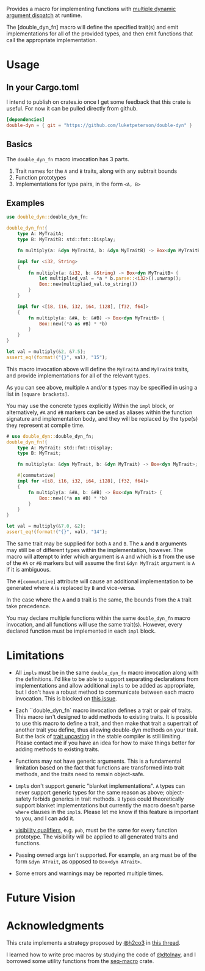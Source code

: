 
Provides a macro for implementing functions with [multiple dynamic argument dispatch](https://en.wikipedia.org/wiki/Multiple_dispatch) at runtime.

The [double_dyn_fn] macro will define the specified trait(s) and emit implementations for all of the provided types, and then emit functions that call the appropriate implementation.

# Usage

## In your Cargo.toml
I intend to publish on crates.io once I get some feedback that this crate is useful.  For now it can be pulled directly from github.

```toml
[dependencies]
double-dyn = { git = "https://github.com/luketpeterson/double-dyn" }
```
## Basics
The `double_dyn_fn` macro invocation has 3 parts.

1. Trait names for the `A` and `B` traits, along with any subtrait bounds
2. Function prototypes
3. Implementations for type pairs, in the form `<A, B>`

## Examples

```rust
use double_dyn::double_dyn_fn;

double_dyn_fn!{
    type A: MyTraitA;
    type B: MyTraitB: std::fmt::Display;

    fn multiply(a: &dyn MyTraitA, b: &dyn MyTraitB) -> Box<dyn MyTraitB>;

    impl for <i32, String>
    {
        fn multiply(a: &i32, b: &String) -> Box<dyn MyTraitB> {
            let multiplied_val = *a * b.parse::<i32>().unwrap();
            Box::new(multiplied_val.to_string())
        }
    }

    impl for <[i8, i16, i32, i64, i128], [f32, f64]>
    {
        fn multiply(a: &#A, b: &#B) -> Box<dyn MyTraitB> {
            Box::new((*a as #B) * *b)
        }
    }
}

let val = multiply(&2, &7.5);
assert_eq!(format!("{}", val), "15");
```
This macro invocation above will define the `MyTraitA` and `MyTraitB` traits, and provide implementations for all of the relevant types.

As you can see above, multiple `A` and/or `B` types may be specified in using a list in `[square brackets]`.

You may use the concrete types explicitly Within the `impl` block, or alternatively, `#A` and `#B` markers can be used as aliases within the function signature and implementation body, and they will be replaced by the type(s) they represent at compile time.

```rust
# use double_dyn::double_dyn_fn;
double_dyn_fn!{
    type A: MyTrait: std::fmt::Display;
    type B: MyTrait;

    fn multiply(a: &dyn MyTrait, b: &dyn MyTrait) -> Box<dyn MyTrait>;

    #[commutative]
    impl for <[i8, i16, i32, i64, i128], [f32, f64]>
    {
        fn multiply(a: &#A, b: &#B) -> Box<dyn MyTrait> {
            Box::new((*a as #B) * *b)
        }
    }
}

let val = multiply(&7.0, &2);
assert_eq!(format!("{}", val), "14");
```
The same trait may be supplied for both `A` and `B`.  The `A` and `B` arguments may still be of different types within the implementation, however.  The macro will attempt to infer which argument is `A` and which is `B` from the use of the `#A` or `#B` markers but will assume the first `&dyn MyTrait` argument is `A` if it is ambiguous.

The `#[commutative]` attribute will cause an additional implementation to be generated where `A` is replaced by `B` and vice-versa.

In the case where the `A` and `B` trait is the same, the bounds from the `A` trait take precedence.

You may declare multiple functions within the same `double_dyn_fn` macro invocation, and all functions will use the same trait(s).  However, every declared function must be implemented in each `impl` block.

# Limitations

- All `impls` must be in the same `double_dyn_fn` macro invocation along with the definitions.  I'd like to be able to support separating declarations from implementations and allow additional `impls` to be added as appropriate, but I don't have a robust method to communicate between each macro invocation.  This is blocked on [this issue](https://github.com/rust-lang/rust/issues/44034).

- Each ``double_dyn_fn` macro invocation defines a trait or pair of traits.  This macro isn't designed to add methods to existing traits.  It is possible to use this macro to define a trait, and then make that trait a supertrait of another trait you define, thus allowing double-dyn methods on your trait.  But the lack of [trait upcasting](https://github.com/rust-lang/rust/issues/65991) in the stable compiler is still limiting.  Please contact me if you have an idea for how to make things better for adding methods to existing traits.

- Functions may not have generic arguments.  This is a fundamental limitation based on the fact that functions are transformed into trait methods, and the traits need to remain object-safe.

- `impl`s don't support generic "blanket implementations".  `A` types can never support generic types for the same reason as above; object-safety forbids generics in trait methods.  `B` types could theoretically support blanket implementations but currently the macro doesn't parse `where` clauses in the `impl`s.  Please let me know if this feature is important to you, and I can add it.

- [visibility qualifiers](https://doc.rust-lang.org/reference/visibility-and-privacy.html), e.g. `pub`, must be the same for every function prototype.  The visibility will be applied to all generated traits and functions.

- Passing owned args isn't supported.  For example, an arg must be of the form `&dyn ATrait`, as opposed to `Box<dyn ATrait>`.

- Some errors and warnings may be reported multiple times.

# Future Vision



# Acknowledgments

This crate implements a strategy proposed by [@h2co3](http://h2co3.github.io/) in [this thread](https://users.rust-lang.org/t/dyn-dispatch-on-multiple-types).

I learned how to write proc macros by studying the code of [@dtolnay](https://github.com/dtolnay), and I borrowed some utility functions from the [seq-macro](https://github.com/dtolnay/seq-macro) crate.
